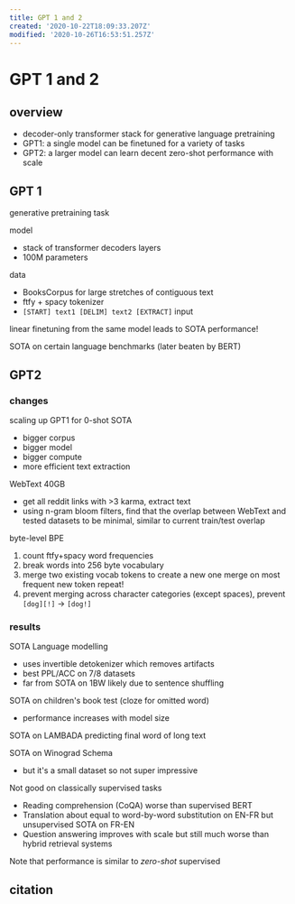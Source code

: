 ```yaml
---
title: GPT 1 and 2
created: '2020-10-22T18:09:33.207Z'
modified: '2020-10-26T16:53:51.257Z'
---
```


# GPT 1 and 2

## overview 

- decoder-only transformer stack for generative language pretraining
- GPT1: a single model can be finetuned for a variety of tasks
- GPT2: a larger model can learn decent zero-shot performance with scale 

## GPT 1

generative pretraining task 

model
- stack of transformer decoders layers 
- 100M parameters

data
- BooksCorpus for large stretches of contiguous text
- ftfy + spacy tokenizer
- `[START] text1 [DELIM] text2 [EXTRACT]` input 

linear finetuning from the same model leads to SOTA performance!

SOTA on certain language benchmarks (later beaten by BERT)

## GPT2

### changes

scaling up GPT1 for 0-shot SOTA
- bigger corpus
- bigger model
- bigger compute
- more efficient text extraction

WebText 40GB
- get all reddit links with >3 karma, extract text
- using n-gram bloom filters, find that the overlap between WebText and tested datasets to be minimal, similar to current train/test overlap

byte-level BPE
1. count ftfy+spacy word frequencies
2. break words into 256 byte vocabulary
3. merge two existing vocab tokens to create a new one 
  merge on most frequent new token
  repeat!
4. prevent merging across character categories (except spaces), prevent `[dog][!]` $\to$ `[dog!]`   

### results

SOTA Language modelling
- uses invertible detokenizer which removes artifacts
- best PPL/ACC on 7/8 datasets
- far from SOTA on 1BW likely due to sentence shuffling

SOTA on children's book test (cloze for omitted word)
- performance increases with model size

SOTA on LAMBADA predicting final word of long text

SOTA on Winograd Schema
- but it's a small dataset so not super impressive

Not good on classically supervised tasks
- Reading comprehension (CoQA) worse than supervised BERT 
- Translation about equal to word-by-word substitution on EN-FR but unsupervised SOTA on FR-EN
- Question answering improves with scale but still much worse than hybrid retrieval systems

Note that performance is similar to *zero-shot* supervised


## citation

```
```
